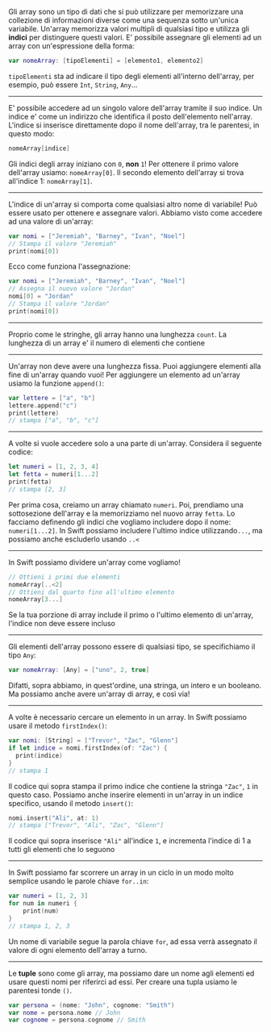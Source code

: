 Gli array sono un tipo di dati che si può utilizzare per memorizzare una collezione di informazioni diverse come una sequenza sotto un'unica variabile.
Un'array memorizza valori multipli di qualsiasi tipo e utilizza gli **indici** per distinguere questi valori.
E' possibile assegnare gli elementi ad un array con un'espressione della forma:
```swift
var nomeArray: [tipoElementi] = [elemento1, elemento2]
```
`tipoElementi` sta ad indicare il tipo degli elementi all'interno dell'array, per esempio, può essere `Int`, `String`, `Any`...

---

E' possibile accedere ad un singolo valore dell'array tramite il suo indice.
Un indice e' come un indirizzo che identifica il posto dell'elemento nell'array.
L'indice si inserisce direttamente dopo il nome dell'array, tra le parentesi, in questo modo:
```swift
nomeArray[indice]
```
Gli indici degli array iniziano con `0`, **non** `1`! Per ottenere il primo valore dell'array usiamo: `nomeArray[0]`.
Il secondo elemento dell'array si trova all'indice 1: `nomeArray[1]`.

---

L'indice di un'array si comporta come qualsiasi altro nome di variabile!
Può essere usato per ottenere e assegnare valori.
Abbiamo visto come accedere ad una valore di un'array:
```swift
var nomi = ["Jeremiah", "Barney", "Ivan", "Noel"]
// Stampa il valore "Jeremiah"
print(nomi[0])
```
Ecco come funziona l'assegnazione:
```swift
var nomi = ["Jeremiah", "Barney", "Ivan", "Noel"]
// Assegna il nuovo valore "Jordan"
nomi[0] = "Jordan"
// Stampa il valore "Jordan"
print(nomi[0])
```

---

Proprio come le stringhe, gli array hanno una lunghezza `count`.
La lunghezza di un array e' il numero di elementi che contiene

---

Un'array non deve avere una lunghezza fissa.
Puoi aggiungere elementi alla fine di un'array quando vuoi!
Per aggiungere un elemento ad un'array usiamo la funzione `append()`:
```swift
var lettere = ["a", "b"]
lettere.append("c")
print(lettere)
// stampa ["a", "b", "c"]
```

---

A volte si vuole accedere solo a una parte di un'array.
Considera il seguente codice:
```swift
let numeri = [1, 2, 3, 4]
let fetta = numeri[1...2]
print(fetta)
// stampa [2, 3]
```
Per prima cosa, creiamo un array chiamato `numeri`.
Poi, prendiamo una sottosezione dell'array e la memorizziamo nel nuovo array `fetta`.
Lo facciamo definendo gli indici che vogliamo includere dopo il nome: `numeri[1...2]`.
In Swift possiamo includere l'ultimo indice utilizzando`...`, ma possiamo anche escluderlo usando `..<`

---

In Swift possiamo dividere un'array come vogliamo!
```swift
// Ottieni i primi due elementi
nomeArray[..<2]
// Ottieni dal quarto fino all'ultimo elemento
nomeArray[3...]
```
Se la tua porzione di array include il primo o l'ultimo elemento di un'array, l'indice non deve essere incluso

---

Gli elementi dell'array possono essere di qualsiasi tipo, se specifichiamo il tipo `Any`:
```swift
var nomeArray: [Any] = ["uno", 2, true]
```
Difatti, sopra abbiamo, in quest'ordine, una stringa, un intero e un booleano.
Ma possiamo anche avere un'array di array, e così via!

---

A volte è necessario cercare un elemento in un array.
In Swift possiamo usare il metodo `firstIndex()`:
```swift
var nomi: [String] = ["Trevor", "Zac", "Glenn"]
if let indice = nomi.firstIndex(of: "Zac") {
  print(indice)
}
// stampa 1
```
Il codice qui sopra stampa il primo indice che contiene la stringa `"Zac"`, `1` in questo caso.
Possiamo anche inserire elementi in un'array in un indice specifico, usando il metodo `insert()`:
```swift
nomi.insert("Ali", at: 1)
// stampa ["Trevor", "Ali", "Zac", "Glenn"]
```
Il codice qui sopra inserisce `"Ali"` all'indice `1`, e incrementa l'indice di 1 a tutti gli elementi che lo seguono

---

In Swift possiamo far scorrere un array in un ciclo in un modo molto semplice usando le parole chiave `for..in`:
```swift
var numeri = [1, 2, 3]
for num in numeri {
	print(num)
}
// stampa 1, 2, 3 
```
Un nome di variabile segue la parola chiave `for`, ad essa verrà assegnato il valore di ogni elemento dell'array a turno.

---

Le **tuple** sono come gli array, ma possiamo dare un nome agli elementi ed usare questi nomi per riferirci ad essi.
Per creare una tupla usiamo le parentesi tonde `()`. 
```swift
var persona = (nome: "John", cognome: "Smith")
var nome = persona.nome // John
var cognome = persona.cognome // Smith
```
